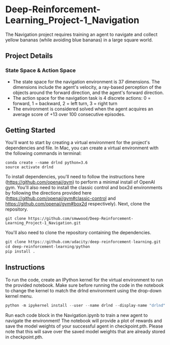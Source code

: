 # Deep-Reinforcement-Learning_Project-1_Navigation

The Navigation project requires training an agent to navigate and collect yellow bananas (while avoiding blue bananas) in a large square world.

## Project Details
### State Space & Action Space
* The state space for the navigation environment is 37 dimensions. The dimensions include the agent's velocity, a ray-based perception of the objects around the forward direction, and the agent's forward direction.
* The action space for the navigation task is 4 discrete actions: 0 = forward, 1 = backward, 2 = left turn, 3 = right turn
* The environment is considered solved when the agent acquires an average score of +13 over 100 consecutive episodes.

## Getting Started
You'll want to start by creating a virtual environment for the project's dependencies and file. In Mac, you can create a virtual environment with the following commands in terminal:

```
conda create --name drlnd python=3.6
source activate drlnd
```

To install dependencies, you'll need to follow the instructions here (https://github.com/openai/gym) to perform a minimal install of OpenAI gym. You'll also need to install the classic control and box2d environments by following the directions provided here (https://github.com/openai/gym#classic-control and https://github.com/openai/gym#box2d respectively).
Next, clone the repository.

```
git clone https://github.com/smwwood/Deep-Reinforcement-Learning_Project-1_Navigation.git
```

You'll also need to clone the repository containing the dependencies. 

```python
git clone https://github.com/udacity/deep-reinforcement-learning.git
cd deep-reinforcement-learning/python
pip install .
```


## Instructions
To run the code, create an IPython kernel for the virtual environment to run the provided notebook. Make sure before running the code in the notebook to change the kernel to match the drlnd environment using the drop-down kernel menu.

```python
python -m ipykernel install --user --name drlnd --display-name "drlnd"
```

Run each code block in the Navigation.ipynb to train a new agent to navigate the environment! The notebook will provide a plot of rewards and save the model weights of your successful agent in checkpoint.pth. Please note that this will save over the saved model weights that are already stored in checkpoint.pth.
